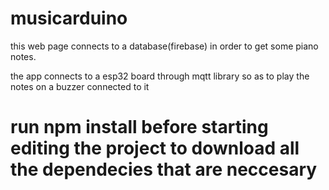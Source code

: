 # musicarduino

this web page connects to a database(firebase) in order to get some piano notes.

the app connects to a esp32 board through mqtt library so as to play the notes on a buzzer connected to it

# run npm install before starting editing the project to download all the dependecies that are neccesary 
